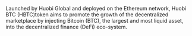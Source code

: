 Launched by Huobi Global and deployed on the Ethereum network, Huobi BTC (HBTC)token aims to promote the growth of the decentralized marketplace by injecting Bitcoin (BTC), the largest and most liquid asset, into the decentralized finance (DeFi) eco-system. 